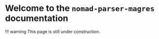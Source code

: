 # Welcome to the `nomad-parser-magres` documentation

!!! warning
    This page is still under construction.
